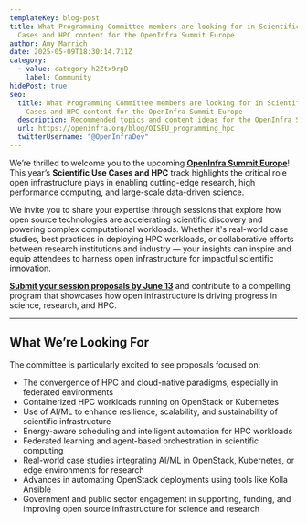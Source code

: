 ```yaml
---
templateKey: blog-post
title: What Programming Committee members are looking for in Scientific Use
  Cases and HPC content for the OpenInfra Summit Europe
author: Amy Marrich
date: 2025-05-09T18:30:14.711Z
category:
  - value: category-h2Ztx9rpD
    label: Community
hidePost: true
seo:
  title: What Programming Committee members are looking for in Scientific Use
    Cases and HPC content for the OpenInfra Summit Europe
  description: Recommended topics and content ideas for the OpenInfra Summit Europe
  url: https://openinfra.org/blog/OISEU_programming_hpc
  twitterUsername: "@OpenInfraDev"
---
```

We’re thrilled to welcome you to the upcoming **[OpenInfra Summit Europe](https://summit2025.openinfra.org/)**! This year’s **Scientific Use Cases and HPC** track highlights the critical role open infrastructure plays in enabling cutting-edge research, high performance computing, and large-scale data-driven science.

We invite you to share your expertise through sessions that explore how open source technologies are accelerating scientific discovery and powering complex computational workloads. Whether it's real-world case studies, best practices in deploying HPC workloads, or collaborative efforts between research institutions and industry — your insights can inspire and equip attendees to harness open infrastructure for impactful scientific innovation.

**[Submit your session proposals by June 13](https://summit2025.openinfra.org/cfp/)** and contribute to a compelling program that showcases how open infrastructure is driving progress in science, research, and HPC.

- - -

## What We’re Looking For

The committee is particularly excited to see proposals focused on:

* The convergence of HPC and cloud-native paradigms, especially in federated environments  
* Containerized HPC workloads running on OpenStack or Kubernetes  
* Use of AI/ML to enhance resilience, scalability, and sustainability of scientific infrastructure  
* Energy-aware scheduling and intelligent automation for HPC workloads  
* Federated learning and agent-based orchestration in scientific computing  
* Real-world case studies integrating AI/ML in OpenStack, Kubernetes, or edge environments for research  
* Advances in automating OpenStack deployments using tools like Kolla Ansible  
* Government and public sector engagement in supporting, funding, and improving open source infrastructure for science and research